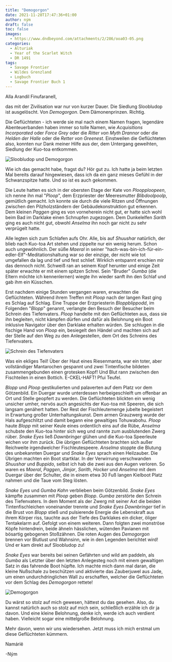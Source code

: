 ```yaml
---
title: "Demogorgon"
date: 2021-11-28T17:47:36+01:00
author: ným
draft: false
toc: false
images:
  - https://www.dndbeyond.com/attachments/2/286/ooa03-05.png
categories:
  - Alturiak
  - Year of the Scarlet Witch
  - DR 1491
tags: 
  - Savage Frontier
  - Wildes Grenzland
  - Logbuch
  - Savage Frontier Buch 1
---
```


Alla Arandil Finufaranell,

das mit der Zivilisation war nur von kurzer Dauer. Die Siedlung Sloobludop ist ausgelöscht. Von _Demogorgon_. Dem Dämonenprinzen. Richtig.

Die Geflüchteten - ich werde sie mal nach einem Namen fragen, legendäre Abenteuerbanden haben immer so tolle Namen, wie _Acquisitions Incorporated_ oder _Force Grey_ oder die _Ritter von Myth Drannor_ oder die _Helden der Halle_ oder die _Retter von Greenest_. Einstweilen die Geflüchteten also, konnten nur Dank meiner Hilfe aus der, dem Untergang geweihten, Siedlung der Kuo-toa entkommen.

![Sloobludop und Demogorgon](https://i.imgur.com/4yA0I1S.jpg)

Wie ich das gemacht habe, fragst du? Hör gut zu. Ich hatte ja beim letzten Mal bereits darauf hingewiesen, dass ich da ein ganz mieses Gefühl in der Schwanzspitze hatte. Und so ist es auch gekommen.

Die Leute hatten es sich in der obersten Etage der Kate von _Ploopploopeen_, ich nenne ihn mal "_Ploop_", dem Erzpriester der Meeresmutter _Blibdoolpoolp_, gemütlich gemacht. Ich konnte sie durch die viele Ritzen und Öffnungen zwischen den Pilzholzständern der Gebäudekonstruktion gut erkennen. Dem kleinen _Paggen_ ging es von vorneherein nicht gut, er hatte sich wohl beim Bad im Darklake einen Schnupfen zugezogen. Dem Dunkelelfen _Sarith_ ging es auch nicht gut, obwohl _Anselma_ ihn noch gar nicht zu sehr verprügelt hatte.

Alle legten sich zum Schlafen aufs Ohr. Alle, bis auf _Shuushar_ natürlich, der blieb nach Kuo-toa Art stehen und zippelte nur ein wenig herum. Schon auch ungewöhnlich. Der süße _Maeral_ in seiner "hach-was-bin-ich-für-ein-edler-Elf"-Meditationshaltung war so der einzige, der nicht wie tot umgefallen da lag und tief und fest schlief. Wirklich entspannt erschien mir das dennoch nicht. Schweiß ran an seinem Kopf herunter und einige Zeit später erwachte er mit einem spitzen Schrei. Sein "Bruder" _Gumba_ (die Eltern möchte ich kennenlernen) wiegte ihn wieder sanft ihn den Schlaf und gab ihm ein Küsschen.

Erst nachdem einige Stunden vergangen waren, erwachten die Geflüchteten. Während ihrem Treffen mit _Ploop_ nach der langen Rast ging es Schlag auf Schlag. Eine Truppe der Erzpriesterin _Bloppblippodd_, im Folgenden "_Blopp_" genannt, verlangte den Besuch der Besucher beim Schrein des Tiefenvaters. _Ploop_ handelte mit den Geflüchteten aus, dass sie ihn begleiten, nicht kämpfen dürfen und dafür als Belohnung ein Boot inklusive Navigator über den Darklake erhalten würden. Sie schlugen in die fischige Hand von _Ploop_ ein, besiegelt den Händel und machten sich auf der Stelle auf den Weg zu den Anlegestellen, dem Ort des Schreins des Tiefenvaters.

![Schrein des Tiefenvaters](https://i.imgur.com/q1sj1zb.png)

Was ein ekliges Teil! Über der Haut eines Riesenmanta, war ein toter, aber vollständiger Mantarochen gespannt und zwei Tintenfische bildeten zusammengebunden einen grotesken Kopf! Und Blut rann zwischen den Fischteilen in einen Bottich. E-CKEL-HAFT! Pfui Teufel.

_Blopp_ und _Ploop_ gestikulierten und palaverten auf dem Platz vor dem Götzenbild. Ein Duergar wurde unterdessen herbeigeschleift um offenbar an Ort und Stelle geopfert zu werden. Die Geflüchteten blickten ein wenig unsicher umher, nervös auch angesichts der Kuo-toa mit Speeren, die sich langsam genähert hatten. Der Rest der Fischleutemenge jubelte begeistert in Erwartung großer Unterhaltungskunst. Dem armen Grauzwerg wurde der Hals aufgeschlitzt und damit begann eine gewaltiges Tohuwabohu. _Ploop_ haute _Blopp_ mit seiner Keule eines ordentlich eins auf die Rübe, _Anselma_ schubste den Kuo-toa hinter sich weg und rannte zum ausblutenden Zwerg rüber. _Snake Eyes_ ließ _Dawnbringer_ glühen und die Kuo-toa Speerleute wichen vor ihm zurück. Die übrigen Geflüchteten brachten sich außer Reichweite irgendwelcher Fischleutespeere. _Anselma_ stoppte die Blutung des unbekannten Duergar und _Snake Eyes_ sprach einen Heilzauber. Die Übrigen machten ein Boot startklar. In der Verwirrung verschwanden _Shuushar_ und _Buppido_, selbst ich hab die zwei aus den Augen verloren. So waren es _Maeral_, _Paggen_, _Jimjar_, _Sarith_, _Hocker_ und _Anselma_ mit dem Duergar über der Schulter, die in einem etwa 30 Fuß langen Kielboot Platz nahmen und die Taue vom Steg lösten.

_Snake Eyes_ und _Gumba Kahn_ verblieben beim Götzenbild. _Snake Eyes_ kämpfte zusammen mit _Ploop_ geben _Blopp_. _Gumba_ zerstörte den Schrein des Tiefenvaters. In dem Moment als der Zwerg mit seiner Axt die beiden Tintenfischleichen voneinander trennte und _Snake Eyes Dawnbringer_ tief in die Brust von _Blopp_ stieß und pulsierende Energie die Lebenskraft aus ihrem Körper riss, tauchte aus der Tiefe des Darklakes ein dicker, öliger Tentakelarm auf. Gefolgt von einem weiteren. Dann folgten zwei monströse Köpfe hintendrein, beide ähneln hässlichen, wütenden Pavianen mit bösartig gebogenen Stoßzähnen. Die roten Augen des _Demogorgon_ brennen vor Blutlust und Wahnsinn, wie in den Legenden berichtet wird! Und er kam direkt auf Sloobludop zu!

_Snake Eyes_ war bereits bei seinen Gefährten und wild am paddeln, als _Gumba_ als Letzter über den letzten Anlegesteg noch mit einem gewaltigen Satz in das fahrende Boot hüpfte. Ich machte mich dann mal daran, die kleine Nußschale zu beschützen und aktivierte das Zauberjuwel aus Jade, um einen undurchdringlichen Wall zu erschaffen, welcher die Geflüchteten vor dem Schlag des _Demogorgon_ rettete!

![Demogorgon](https://i.imgur.com/hQeQLIE.png)

Du wärst so stolz auf mich gewesen, hättest du das gesehen. Also, du kannst natürlich auch so stolz auf mich sein, schließlich erzähle ich dir ja davon. Und eine kleine Belohnung, denke ich, werde ich auch verdient haben. Vielleicht sogar eine mittelgroße Belohnung.

Mehr davon, wenn wir uns wiedersehen. Jetzt muss ich mich erstmal um diese Geflüchteten kümmern.

Namárië

-Ným
